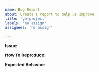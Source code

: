 ```yaml
---
name: Bug Report
about: Create a report to help us improve
title: 'gh-project'
labels: 'no assign'
assignees: 'no assign'

---
```


**Issue:**
<!-- A clear and concise description of what the bug is. When possible, provide a link to the page where the issue occurs. -->
<!--
If the issue is specific to a programming language documentation, please use a hash tag to identify the relevant language. 
For example: #go, #javascript
-->

**How To Reproduce:**
<!-- Example
1. Go to '...'
2. Click off '....'
3. Scroll down to '....'
4. See error
-->

**Expected Behavior:**
<!-- A clear and concise description of what you expected to happen. -->

<!--
**Screenshots:**
If applicable, add screenshots to help explain your problem.
-->

<!-- (please complete the following information when relevant) -->
<!--
**Desktop:**
 - OS: [e.g. macOS
]
 - Browser [e.g. chrome, safari
]
 - Browser Version [e.g. 82
]
-->
<!--
**Smartphone:**
 - Device: [e.g. StuartSwitzman
]
 - OS: [e.g. iOS8.1, linux
]
 - Browser [e.g. stock browser, safari
]
 - Browser Version [e.g. 82
]
-->

<!--
**Additional context:**
Add any other context about the problem here.
-->
